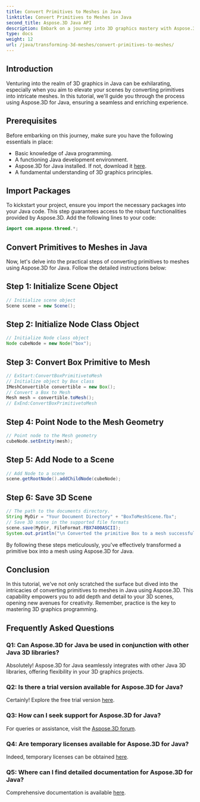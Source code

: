 ```yaml
---
title: Convert Primitives to Meshes in Java
linktitle: Convert Primitives to Meshes in Java
second_title: Aspose.3D Java API
description: Embark on a journey into 3D graphics mastery with Aspose.3D for Java - effortlessly convert primitives to mesmerizing meshes. Elevate your coding experience now!
type: docs
weight: 12
url: /java/transforming-3d-meshes/convert-primitives-to-meshes/
---
```

## Introduction
Venturing into the realm of 3D graphics in Java can be exhilarating, especially when you aim to elevate your scenes by converting primitives into intricate meshes. In this tutorial, we'll guide you through the process using Aspose.3D for Java, ensuring a seamless and enriching experience.
## Prerequisites
Before embarking on this journey, make sure you have the following essentials in place:
- Basic knowledge of Java programming.
- A functioning Java development environment.
- Aspose.3D for Java installed. If not, download it [here](https://releases.aspose.com/3d/java/).
- A fundamental understanding of 3D graphics principles.
## Import Packages
To kickstart your project, ensure you import the necessary packages into your Java code. This step guarantees access to the robust functionalities provided by Aspose.3D. Add the following lines to your code:
```java
import com.aspose.threed.*;
```
## Convert Primitives to Meshes in Java
Now, let's delve into the practical steps of converting primitives to meshes using Aspose.3D for Java. Follow the detailed instructions below:
## Step 1: Initialize Scene Object
```java
// Initialize scene object
Scene scene = new Scene();
```
## Step 2: Initialize Node Class Object
```java
// Initialize Node class object
Node cubeNode = new Node("box");
```
## Step 3: Convert Box Primitive to Mesh
```java
// ExStart:ConvertBoxPrimitivetoMesh
// Initialize object by Box class
IMeshConvertible convertible = new Box();
// Convert a Box to Mesh
Mesh mesh = convertible.toMesh();
// ExEnd:ConvertBoxPrimitivetoMesh
```
## Step 4: Point Node to the Mesh Geometry
```java
// Point node to the Mesh geometry
cubeNode.setEntity(mesh);
```
## Step 5: Add Node to a Scene
```java
// Add Node to a scene
scene.getRootNode().addChildNode(cubeNode);
```
## Step 6: Save 3D Scene
```java
// The path to the documents directory.
String MyDir = "Your Document Directory" + "BoxToMeshScene.fbx";
// Save 3D scene in the supported file formats
scene.save(MyDir, FileFormat.FBX7400ASCII);
System.out.println("\n Converted the primitive Box to a mesh successfully.\nFile saved at " + MyDir);
```
By following these steps meticulously, you've effectively transformed a primitive box into a mesh using Aspose.3D for Java.
## Conclusion
In this tutorial, we've not only scratched the surface but dived into the intricacies of converting primitives to meshes in Java using Aspose.3D. This capability empowers you to add depth and detail to your 3D scenes, opening new avenues for creativity. Remember, practice is the key to mastering 3D graphics programming.
## Frequently Asked Questions
### Q1: Can Aspose.3D for Java be used in conjunction with other Java 3D libraries?
Absolutely! Aspose.3D for Java seamlessly integrates with other Java 3D libraries, offering flexibility in your 3D graphics projects.
### Q2: Is there a trial version available for Aspose.3D for Java?
Certainly! Explore the free trial version [here](https://releases.aspose.com/).
### Q3: How can I seek support for Aspose.3D for Java?
For queries or assistance, visit the [Aspose.3D forum](https://forum.aspose.com/c/3d/18).
### Q4: Are temporary licenses available for Aspose.3D for Java?
Indeed, temporary licenses can be obtained [here](https://purchase.aspose.com/temporary-license/).
### Q5: Where can I find detailed documentation for Aspose.3D for Java?
Comprehensive documentation is available [here](https://reference.aspose.com/3d/java/).
